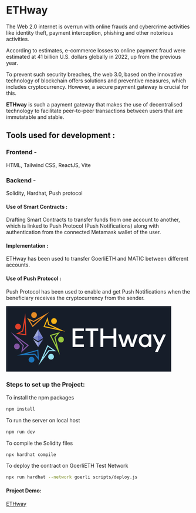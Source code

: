 # ETHway

The Web 2.0 internet is overrun with online frauds and cybercrime activities like identity theft, payment interception, phishing and other notorious activities.

According to estimates, e-commerce losses to online payment fraud were estimated at 41 billion U.S. dollars globally in 2022, up from the previous year.

To prevent such security breaches, the web 3.0, based on the innovative technology of blockchain offers solutions and preventive measures, which includes cryptocurrency. However, a secure payment gateway is crucial for this.

**ETHway** is such a payment gateway that makes the use of decentralised technology to facilitate peer-to-peer transactions between users that are immutatable and stable.

## Tools used for development :

### Frontend -

HTML, Tailwind CSS, ReactJS, Vite

### Backend -

Solidity, Hardhat, Push protocol

#### Use of Smart Contracts :

Drafting Smart Contracts to transfer funds from one account to another, which is linked to Push Protocol (Push Notifications) along with authentication from the connected Metamask wallet of the user.

#### Implementation :

ETHway has been used to transfer GoerliETH and MATIC between different accounts.

#### Use of Push Protocol :

Push Protocol has been used to enable and get Push Notifications when the beneficiary receives the cryptocurrency from the sender.

![Logo](ETHway.png)


### Steps to set up the Project:

To install the npm packages
```sh
npm install
```

To run the server on local host
```sh
npm run dev
```

To compile the Solidity files
```sh
npx hardhat compile
```

To deploy the contract on GoerliETH Test Network
```sh
npx run hardhat --network goerli scripts/deploy.js
```
#### Project Demo:
[ETHway](https://www.youtube.com/watch?v=nUtqxppm3Bg)
